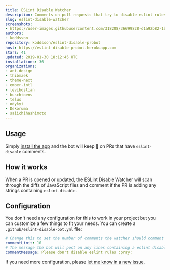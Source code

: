 ```yaml
---
title: ESLint Disable Watcher
description: Comments on pull requests that try to disable eslint rules.
slug: eslint-disable-watcher
screenshots:
- https://user-images.githubusercontent.com/318208/36699828-d1a92b82-1b45-11e8-9a4d-91da0852d7da.png
authors:
- koddsson
repository: koddsson/eslint-disable-probot
host: https://eslint-disable-probot.herokuapp.com
stars: 41
updated: 2019-01-30 18:12:45 UTC
installations: 36
organizations:
- ant-design
- thibmaek
- theme-next
- ember-intl
- levibostian
- buschtoens
- telus
- odykyi
- Dekoruma
- saiichihashimoto
---
```

## Usage

Simply [install the app](https://github.com/apps/eslint-disable-watcher) and the bot will keep 👀 on PRs that have `eslint-disable` comments.

## How it works

When a PR is opened or updated, the ESLint Disable Watcher will scan through the diffs of JavaScript files and comment if the PR is adding any strings containing `eslint-disable`.

## Configuration

You don't need any configuration for this to work in your project but you can customize a few things to fit your needs. You can create a `.github/eslint-disable-bot.yml` file:

```yml
# Change this to set the number of comments the watcher should comment on a given PR.
commentLimit: 10
# The message the bot will post on any lines containing a eslint disable comment.
commentMessage: Please don't disable eslint rules :pray:
```

If you need more configuration, please [let me know in a new issue](https://github.com/koddsson/eslint-disable-probot/issues/new?title=[Config]&body=Can%20you%20please%20add%20the%20___%20config%20option).
